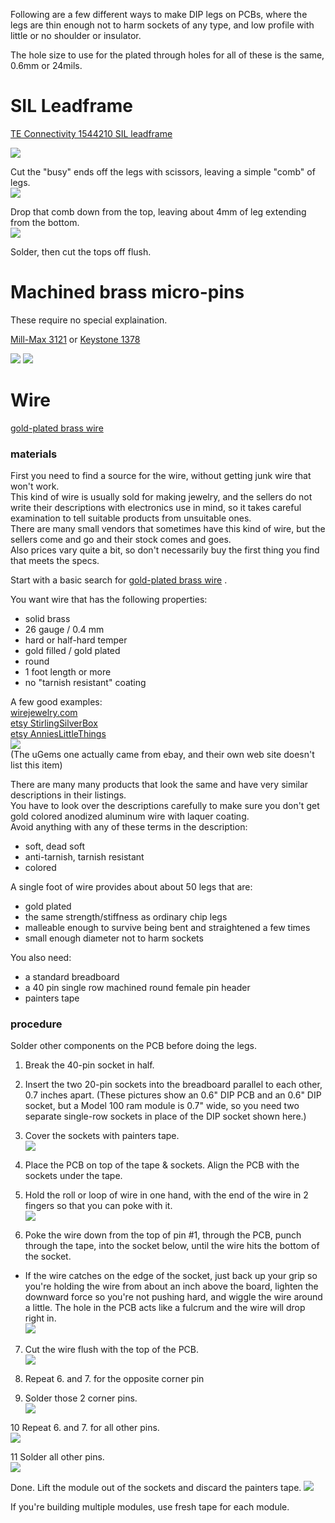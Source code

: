 Following are a few different ways to make DIP legs on PCBs, where the legs are thin enough not to harm sockets of any type, and low profile with little or no shoulder or insulator.

The hole size to use for the plated through holes for all of these is the same, 0.6mm or 24mils.

# SIL Leadframe
[TE Connectivity 1544210 SIL leadframe](https://www.digikey.com/short/128v4wzj)  

![](sil_legs_1.jpg)

Cut the "busy" ends off the legs with scissors, leaving a simple "comb" of legs.  
![](sil_legs_2.jpg)

Drop that comb down from the top, leaving about 4mm of leg extending from the bottom.  
![](sil_legs_3.jpg)

Solder, then cut the tops off flush.  

# Machined brass micro-pins  
These require no special explaination.

[Mill-Max 3121](https://www.digikey.com/short/vmmq3hf7) or [Keystone 1378](https://www.digikey.com/short/nd73r30q)

![](machined_legs_1.jpg)
![](machined_legs_2.jpg)

# Wire  
[gold-plated brass wire](https://duckduckgo.com/?t=canonical&q=brass+hard+gold-filled+26gauge+wire)

### materials
First you need to find a source for the wire, without getting junk wire that won't work.  
This kind of wire is usually sold for making jewelry, and the sellers do not write their descriptions with electronics use in mind, so it takes careful examination to tell suitable products from unsuitable ones.  
There are many small vendors that sometimes have this kind of wire, but the sellers come and go and their stock comes and goes.  
Also prices vary quite a bit, so don't necessarily buy the first thing you find that meets the specs.  

Start with a basic search for [gold-plated brass wire](https://duckduckgo.com/?t=canonical&q=brass+hard+gold-filled+26gauge+wire) .

You want wire that has the following properties:  
* solid brass  
* 26 gauge / 0.4 mm
* hard or half-hard temper  
* gold filled / gold plated
* round
* 1 foot length or more
* no "tarnish resistant" coating

A few good examples:  
[wirejewelry.com](https://www.wirejewelry.com/round-gold-wire/26_Gauge_Round_Half_Hard_14_20_Gold_Filled_Wire-8628-916.html)  
[etsy StirlingSilverBox](https://www.etsy.com/listing/792331329/14k-gold-filled-wires-round-wires-soft?variation0=1365993623&variation1=1347469632)  
[etsy AnniesLittleThings](https://www.etsy.com/listing/880346812/550meters-14k-real-gold-plated-brass?organic_search_click=1&pro=1&variation0=1599473932&variation1=1614789293)  
![](wire_legs_wire.jpg)  
(The uGems one actually came from ebay, and their own web site doesn't list this item)

There are many many products that look the same and have very similar descriptions in their listings.  
You have to look over the descriptions carefully to make sure you don't get gold colored anodized aluminum wire with laquer coating.  
Avoid anything with any of these terms in the description:  
* soft, dead soft
* anti-tarnish, tarnish resistant
* colored

A single foot of wire provides about about 50 legs that are:  
* gold plated  
* the same strength/stiffness as ordinary chip legs  
* malleable enough to survive being bent and straightened a few times  
* small enough diameter not to harm sockets

You also need:  
* a standard breadboard
* a 40 pin single row machined round female pin header
* painters tape

### procedure

Solder other components on the PCB before doing the legs.

1. Break the 40-pin socket in half.  
2. Insert the two 20-pin sockets into the breadboard parallel to each other, 0.7 inches apart. (These pictures show an 0.6" DIP PCB and an 0.6" DIP socket, but a Model 100 ram module is 0.7" wide, so you need two separate single-row sockets in place of the DIP socket shown here.)  
4. Cover the sockets with painters tape.  
![](wire_legs_1-3.jpg)

4. Place the PCB on top of the tape & sockets. Align the PCB with the sockets under the tape.  
5. Hold the roll or loop of wire in one hand, with the end of the wire in 2 fingers so that you can poke with it.  
![](wire_legs_4-5.jpg)

6. Poke the wire down from the top of pin #1, through the PCB, punch through the tape, into the socket below, until the wire hits the bottom of the socket.  
* If the wire catches on the edge of the socket, just back up your grip so you're holding the wire from about an inch above the board, lighten the downward force so you're not pushing hard, and wiggle the wire around a little. The hole in the PCB acts like a fulcrum and the wire will drop right in.  
![](wire_legs_6.jpg)

7. Cut the wire flush with the top of the PCB.  
![](wire_legs_7.jpg)

8. Repeat 6. and 7. for the opposite corner pin  
9. Solder those 2 corner pins.  
![](wire_legs_8-9.jpg)

10 Repeat 6. and 7. for all other pins.  
![](wire_legs_10.jpg)

11 Solder all other pins.  
![](wire_legs_11.jpg)

Done. Lift the module out of the sockets and discard the painters tape.
![](wire_legs_done.jpg)

If you're building multiple modules, use fresh tape for each module.

